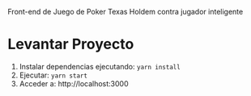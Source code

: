 Front-end de Juego de Poker Texas Holdem contra jugador inteligente

# Levantar Proyecto

1. Instalar dependencias ejecutando: `yarn install`
2. Ejecutar: `yarn start`
3. Acceder a: http://localhost:3000
